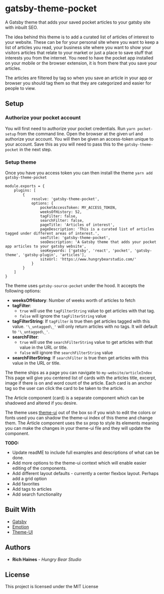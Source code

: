 # gatsby-theme-pocket

A Gatsby theme that adds your saved pocket articles to your gatsby site with inbuilt SEO. 

The idea behind this theme is to add a curated list of articles of interest to your website. These can be for your personal site where you want to keep a list of articles you read, your business site where you want to show your visitors articles that relate to your market or just a place to save stuff that interests you from the internet. You need to have the pocket app installed on your mobile or the browser extension, it is from there that you save your articles. 

The articles are filtered by tag so when you save an article in your app or browser you should tag them so that they are categorized and easier for people to view.

## Setup

### Authorize your pocket account

You will first need to authorize your pocket credentials. Run `yarn pocket-setup` from the command line. Open the browser at the given url and authorize your account. You will then be given an access-token unique to your account. Save this as you will need to pass this to the `gatsby-theme-pocket` in the next step.

### Setup theme

Once you have you access token you can then install the theme `yarn add gatsby-theme-pocket`

```
module.exports = {
    plugins: [
        {
            resolve: 'gatsby-theme-pocket',
            options: {
                pocketAccessToken: MY_ACCESS_TOKEN,
                weeksOfHistory: 52,
                tagFilter: false,
                searchFilter: false,
                pageTitle: 'Articles of interest',
                pageDescription: 'This is a curated list of articles tagged under different areas of interest.',
                seoTitle: 'gatsby-theme-pocket',
                seoDescription: 'A Gatsby theme that adds your pocket app articles to your gatsby website',
                seoKeywords: ['gatsby', 'react', 'pocket', 'gatsby-theme', 'gatsby-plugin', 'articles'],
                siteUrl: 'https://www.hungrybearstudio.com/'
            }
        }
    ]
}
```

The theme uses `gatsby-source-pocket` under the hood. It accepts the following options:

- **weeksOfHistory**: Number of weeks worth of articles to fetch
- **tagFilter**:
  - `true` will use the `tagFilterString` value to get articles with that tag.
  - `false` will ignore the `tagFilterString` value
- **tagFilterString**: If `tagFilter` is true then get articles tagged with this value. `'\_untagged\_'` will only return articles with no tags. It will default to `'\_untagged\_'`.
- **searchFilter**:
  - `true` will use the `searchFilterString` value to get articles with that value in the URL or title.
  - `false` will ignore the `searchFilterString` value
- **searchFilterString**: If `searchFilter` is true then get articles with this value in the URL or title.

The theme ships as a page you can navigate to `my-website/articleIndex` This page will give you centered list of cards with the articles title, excerpt, image if there is on and word count of the article. Each card is an anchor tag so the user can click the card to be taken to the article. 

The Article component (card) is a separate component which can be shadowed and altered if you desire. 

The theme uses [theme-ui](https://theme-ui.com/) out of the box so if you wish to edit the colors or fonts used you can shadow the theme-ui index of this theme and change them. The Article component uses the sx prop to style its elements meaning you can make the changes in your theme-ui file and they will update the component.

**TODO:**
- Update readME to include full examples and descriptions of what can be done.
- Add more options to the theme-ui context which will enable easier editing of the components.
- Add different layout defaults - currently a center flexbox layout. Perhaps add a grid option
- Add favorites
- Add tags to articles
- Add search functionality

## Built With

- [Gatsby](https://www.gatsbyjs.org/)
- [Emotion](https://emotion.sh/docs/introduction)
- [Theme-UI](https://theme-ui.com/)

## Authors

- **Rich Haines** - _Hungry Bear Studio_

## License

This project is licensed under the MIT License